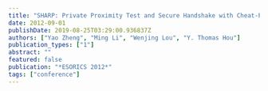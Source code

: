 ```yaml
---
title: "SHARP: Private Proximity Test and Secure Handshake with Cheat-Proof Location Tags"
date: 2012-09-01
publishDate: 2019-08-25T03:29:00.936837Z
authors: ["Yao Zheng", "Ming Li", "Wenjing Lou", "Y. Thomas Hou"]
publication_types: ["1"]
abstract: ""
featured: false
publication: "*ESORICS 2012*"
tags: ["conference"]
---
```



